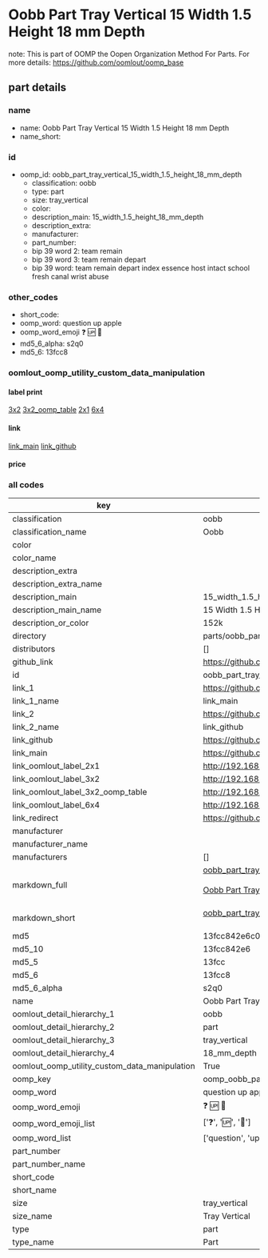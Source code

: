 # Oobb Part Tray Vertical 15 Width 1.5 Height 18 mm Depth  

note: This is part of OOMP the Oopen Organization Method For Parts. For more details: https://github.com/oomlout/oomp_base

##  part details
  







### name
* name: Oobb Part Tray Vertical 15 Width 1.5 Height 18 mm Depth
* name_short: 
### id
* oomp_id: oobb_part_tray_vertical_15_width_1.5_height_18_mm_depth
  * classification: oobb
  * type: part
  * size: tray_vertical
  * color: 
  * description_main: 15_width_1.5_height_18_mm_depth
  * description_extra: 
  * manufacturer: 
  * part_number: 
  * bip 39 word 2: team remain
  * bip 39 word 3: team remain depart
  * bip 39 word: team remain depart index essence host intact school fresh canal wrist abuse

### other_codes
* short_code: 
* oomp_word: question up apple
* oomp_word_emoji :question: :up: :apple:
* md5_6_alpha: s2q0
* md5_6: 13fcc8






### oomlout_oomp_utility_custom_data_manipulation
#### label print
[3x2](http://192.168.1.245:1112/?label=oomp%20s2q0)
[3x2_oomp_table](http://192.168.1.108:1112/?label=oomp%20s2q0)
[2x1](http://192.168.1.242:1112/?label=oomp%20s2q0)
[6x4](http://192.168.1.55:1112/?label=oomp%20s2q0)    

#### link

[link_main](https://github.com/oomlout/oomlout_oomp_version_1_messy/tree/main/parts/oobb_part_tray_vertical_15_width_1.5_height_18_mm_depth) [link_github](https://github.com/oomlout/oomlout_oomp_version_1_messy/tree/main/parts/oobb_part_tray_vertical_15_width_1.5_height_18_mm_depth)                             

#### price







### all codes 
| key | value |  
| --- | --- |  
| classification | oobb |  
| classification_name | Oobb |  
| color |  |  
| color_name |  |  
| description_extra |  |  
| description_extra_name |  |  
| description_main | 15_width_1.5_height_18_mm_depth |  
| description_main_name | 15 Width 1.5 Height 18 mm Depth |  
| description_or_color | 152k |  
| directory | parts/oobb_part_tray_vertical_15_width_1.5_height_18_mm_depth |  
| distributors | [] |  
| github_link | https://github.com/oomlout/oomlout_oomp_part_src/tree/main/parts/oobb_part_tray_vertical_15_width_1.5_height_18_mm_depth |  
| id | oobb_part_tray_vertical_15_width_1.5_height_18_mm_depth |  
| link_1 | https://github.com/oomlout/oomlout_oomp_version_1_messy/tree/main/parts/oobb_part_tray_vertical_15_width_1.5_height_18_mm_depth |  
| link_1_name | link_main |  
| link_2 | https://github.com/oomlout/oomlout_oomp_version_1_messy/tree/main/parts/oobb_part_tray_vertical_15_width_1.5_height_18_mm_depth |  
| link_2_name | link_github |  
| link_github | https://github.com/oomlout/oomlout_oomp_version_1_messy/tree/main/parts/oobb_part_tray_vertical_15_width_1.5_height_18_mm_depth |  
| link_main | https://github.com/oomlout/oomlout_oomp_version_1_messy/tree/main/parts/oobb_part_tray_vertical_15_width_1.5_height_18_mm_depth |  
| link_oomlout_label_2x1 | http://192.168.1.242:1112/?label=oomp%20s2q0 |  
| link_oomlout_label_3x2 | http://192.168.1.245:1112/?label=oomp%20s2q0 |  
| link_oomlout_label_3x2_oomp_table | http://192.168.1.108:1112/?label=oomp%20s2q0 |  
| link_oomlout_label_6x4 | http://192.168.1.55:1112/?label=oomp%20s2q0 |  
| link_redirect | https://github.com/oomlout/oomlout_oomp_version_1_messy/tree/main/parts/oobb_part_tray_vertical_15_width_1.5_height_18_mm_depth |  
| manufacturer |  |  
| manufacturer_name |  |  
| manufacturers | [] |  
| markdown_full | [oobb_part_tray_vertical_15_width_1.5_height_18_mm_depth](none)<br>[](none)<br>[Oobb Part Tray Vertical 15 Width 1.5 Height 18 Mm Depth](none)<br><br> |  
| markdown_short | [oobb_part_tray_vertical_15_width_1.5_height_18_mm_depth](none)<br><br> |  
| md5 | 13fcc842e6c0ceb1b826a72c75ad66f5 |  
| md5_10 | 13fcc842e6 |  
| md5_5 | 13fcc |  
| md5_6 | 13fcc8 |  
| md5_6_alpha | s2q0 |  
| name | Oobb Part Tray Vertical 15 Width 1.5 Height 18 mm Depth |  
| oomlout_detail_hierarchy_1 | oobb |  
| oomlout_detail_hierarchy_2 | part |  
| oomlout_detail_hierarchy_3 | tray_vertical |  
| oomlout_detail_hierarchy_4 | 18_mm_depth |  
| oomlout_oomp_utility_custom_data_manipulation | True |  
| oomp_key | oomp_oobb_part_tray_vertical_15_width_1.5_height_18_mm_depth |  
| oomp_word | question up apple |  
| oomp_word_emoji | :question: :up: :apple: |  
| oomp_word_emoji_list | [':question:', ':up:', ':apple:'] |  
| oomp_word_list | ['question', 'up', 'apple'] |  
| part_number |  |  
| part_number_name |  |  
| short_code |  |  
| short_name |  |  
| size | tray_vertical |  
| size_name | Tray Vertical |  
| type | part |  
| type_name | Part |  
